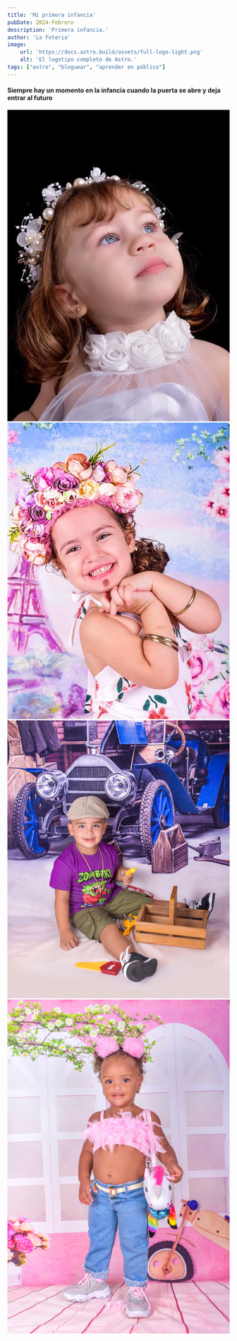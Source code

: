 ```yaml
---
title: 'Mi primera infancia'
pubDate: 2024-Febrero
description: 'Primera infancia.'
author: 'La Foteria'
image:
    url: 'https://docs.astro.build/assets/full-logo-light.png'
    alt: 'El logotipo completo de Astro.'
tags: ["astro", "bloguear", "aprender en público"]
---
```




#### Siempre hay un momento en la infancia cuando la puerta se abre y deja entrar al futuro

![Infancia][path]
![Infancia][path2]
![Infancia][path3]
![Infancia][path4]

[path]: ../../../assets/infancia/01.webp
[path2]: ../../../assets/infancia/02.webp
[path3]: ../../../assets/infancia/03.webp
[path4]: ../../../assets/infancia/04.webp
